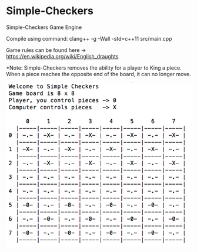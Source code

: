 # Simple-Checkers
Simple-Checkers Game Engine

Compile using command: clang++ -g -Wall -std=c++11 src/main.cpp

Game rules can be found here -> https://en.wikipedia.org/wiki/English_draughts

*Note: Simple-Checkers removes the ability for a player to King a piece. 
       When a piece reaches the opposite end of the board, it can no longer move. 

![Gameplay Example](simple-checkers-gameplay.png)